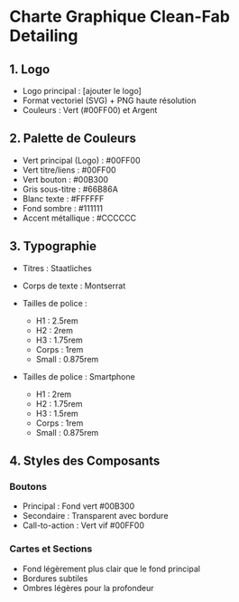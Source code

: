 # Charte Graphique Clean-Fab Detailing

## 1. Logo
- Logo principal : [ajouter le logo]
- Format vectoriel (SVG) + PNG haute résolution
- Couleurs : Vert (#00FF00) et Argent

## 2. Palette de Couleurs
- Vert principal (Logo) : #00FF00
- Vert titre/liens : #00FF00
- Vert bouton : #00B300
- Gris sous-titre : #66B86A
- Blanc texte : #FFFFFF
- Fond sombre : #111111
- Accent métallique : #CCCCCC

## 3. Typographie
- Titres : Staatliches
- Corps de texte : Montserrat
- Tailles de police :
  * H1 : 2.5rem
  * H2 : 2rem
  * H3 : 1.75rem
  * Corps : 1rem
  * Small : 0.875rem
 
- Tailles de police : Smartphone
  * H1 : 2rem
  * H2 : 1.75rem
  * H3 : 1.5rem
  * Corps : 1rem
  * Small : 0.875rem

## 4. Styles des Composants
### Boutons
- Principal : Fond vert #00B300
- Secondaire : Transparent avec bordure
- Call-to-action : Vert vif #00FF00

### Cartes et Sections
- Fond légèrement plus clair que le fond principal
- Bordures subtiles
- Ombres légères pour la profondeur

